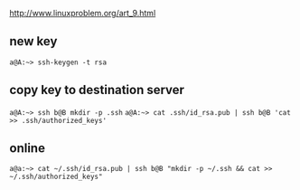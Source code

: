 http://www.linuxproblem.org/art_9.html

## new key
`a@A:~> ssh-keygen -t rsa`

## copy key to destination server
`a@A:~> ssh b@B mkdir -p .ssh`
`a@A:~> cat .ssh/id_rsa.pub | ssh b@B 'cat >> .ssh/authorized_keys'`

## online
`a@a:~> cat ~/.ssh/id_rsa.pub | ssh b@B "mkdir -p ~/.ssh && cat >> ~/.ssh/authorized_keys"`

